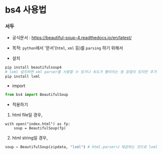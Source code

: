 # bs4 사용법

### 서두

- 공식문서 : https://beautiful-soup-4.readthedocs.io/en/latest/

- 목적: `python`에서 '문서'(`html`, `xml` 등)를 `parsing` 하기 위해서
- 설치

```python
pip install beautifulsoup4
# lxml 설치하면 xml parser를 사용할 수 있거나 속도가 빨라지는 등 장점이 있지만 추가 설치를 해야하며 굳이 할 필요는 없다.
pip install lxml
```

- import

```python
from bs4 import BeautifulSoup
```

- 적용하기

1.  html file일 경우,

```
with open("index.html") as fp:
    soup = BeautifulSoup(fp)
```

2. html string일 경우,

```python
soup = BeautifulSoup(zipdata, "lxml") # html.parser나 제공하는 것으로 lxml 대체가능
```

